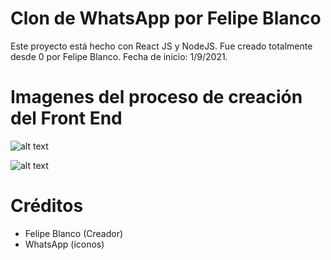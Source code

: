 # Clon de WhatsApp por Felipe Blanco

Este proyecto está hecho con React JS y NodeJS.
Fue creado totalmente desde 0 por Felipe Blanco.
Fecha de inicio: 1/9/2021.


# Imagenes del proceso de creación del Front End
![alt text](http://imgfz.com/i/auEC0Ix.png)

![alt text](http://imgfz.com/i/eN8TkjO.png)

# Créditos
* Felipe Blanco (Creador)
* WhatsApp (íconos)
